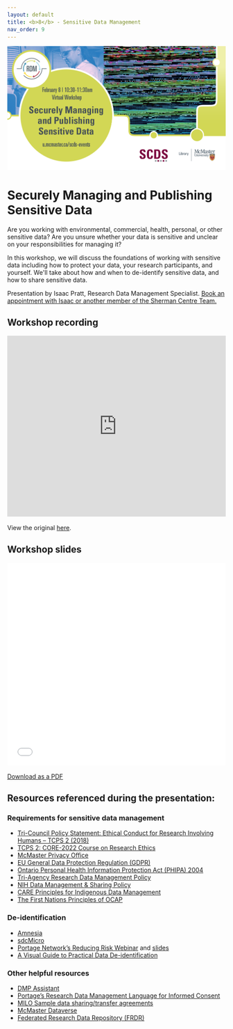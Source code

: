 ```yaml
---
layout: default
title: <b>8</b> - Sensitive Data Management
nav_order: 9
---
```


<img alt="Sensitive Data webinar advert graphic" style="border-width:0" src="https://github.com/scds/intro-rdm/raw/main/assets/img/sensitive-data.png">

# Securely Managing and Publishing Sensitive Data

Are you working with environmental, commercial, health, personal, or other sensitive data? Are you unsure whether your data is sensitive and unclear on your responsibilities for managing it?

In this workshop, we will discuss the foundations of working with sensitive data including how to protect your data, your research participants, and yourself. We'll take about how and when to de-identify sensitive data, and how to share sensitive data.

Presentation by Isaac Pratt, Research Data Management Specialist. 
[Book an appointment with Isaac or another member of the Sherman Centre Team.](https://libcal.mcmaster.ca/appointments/)


## Workshop recording

<iframe height="416" width="100%" allowfullscreen frameborder=0 src="https://echo360.ca/media/0ee4e5ff-b506-4cfe-84eb-db362f684e4a/public"></iframe>

View the original [here](https://echo360.ca/media/0ee4e5ff-b506-4cfe-84eb-db362f684e4a/public).

## Workshop slides

<embed src="assets/docs/2023-02-08-Sensitive-data.pdf" style="border:none;" width="100%" height="466px">

[Download as a PDF](https://github.com/scds/intro-rdm/raw/main/assets/docs/2023-02-08-Sensitive-data.pdf)

## Resources referenced during the presentation:

### Requirements for sensitive data management
* [Tri-Council Policy Statement: Ethical Conduct for Research Involving Humans – TCPS 2 (2018)](https://ethics.gc.ca/eng/policy-politique_tcps2-eptc2_2018.html)
* [TCPS 2: CORE-2022 Course on Research Ethics](https://tcps2core.ca/welcome)
* [McMaster Privacy Office](https://secretariat.mcmaster.ca/privacy/)
* [EU General Data Protection Regulation (GDPR)](https://gdpr-info.eu/)
* [Ontario Personal Health Information Protection Act (PHIPA) 2004](https://www.ontario.ca/laws/statute/04p03)
* [Tri-Agency Research Data Management Policy](https://science.gc.ca/site/science/en/interagency-research-funding/policies-and-guidelines/research-data-management/tri-agency-research-data-management-policy-frequently-asked-questions)
* [NIH Data Management & Sharing Policy](https://sharing.nih.gov/data-management-and-sharing-policy/about-data-management-and-sharing-policies/data-management-and-sharing-policy-overview)
* [CARE Principles for Indigenous Data Management](https://www.gida-global.org/care)
* [The First Nations Principles of OCAP](https://fnigc.ca/ocap-training/)

### De-identification
* [Amnesia](https://amnesia.openaire.eu/)
* [sdcMicro](https://cran.r-project.org/web/packages/sdcMicro/index.html)
* [Portage Network’s Reducing Risk Webinar](https://www.youtube.com/watch?v=X3MKP_-FrWE) and [slides](https://portagenetwork.ca/wp-content/uploads/2020/07/ReducingRisk-PortageWebinar.pdf)
* [A Visual Guide to Practical Data De-identification](https://fpf.org/blog/a-visual-guide-to-practical-data-de-identification/)

### Other helpful resources
* [DMP Assistant](https://assistant.portagenetwork.ca)
* [Portage’s Research Data Management Language for Informed Consent](https://doi.org/10.5281/zenodo.4060460)
* [MILO Sample data sharing/transfer agreements](https://research.mcmaster.ca/industry-investors/sample-agreements-standard-terms/)
* [McMaster Dataverse](https://borealisdata.ca/dataverse/mcmaster)
* [Federated Research Data Repository (FRDR)](https://www.frdr-dfdr.ca/repo/)
